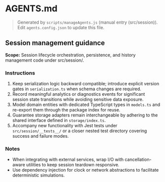 # AGENTS.md
> Generated by `scripts/manageAgents.js` (manual entry (src/session)). Edit `agents.config.json` to update this file.

## Session management guidance

**Scope:** Session lifecycle orchestration, persistence, and history management code under src/session/.

### Instructions
1. Keep serialization logic backward compatible; introduce explicit version gates in `serialization.ts` when schema changes are required.
2. Record meaningful analytics or diagnostics events for significant session state transitions while avoiding sensitive data exposure.
3. Model domain entities with dedicated TypeScript types in `models.ts` and re-export them through the package index for reuse.
4. Guarantee storage adapters remain interchangeable by adhering to the shared interface defined in `storage/index.ts`.
5. Accompany new functionality with Jest tests under `src/session/__tests__/` or a closer nested test directory covering success and failure modes.

### Notes
- When integrating with external services, wrap I/O with cancellation-aware utilities to keep session teardown responsive.
- Use dependency injection for clock or network abstractions to facilitate deterministic simulations.


